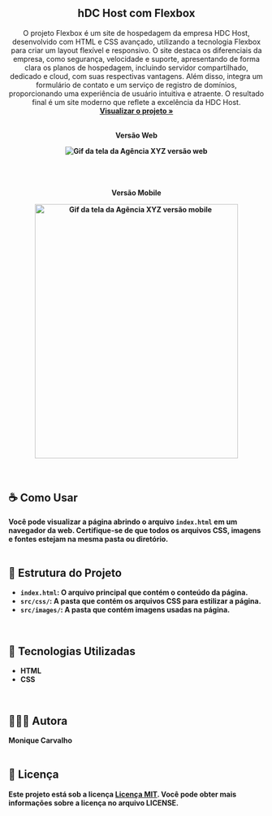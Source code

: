 <div align="center">

  <h2 align="center">hDC Host com Flexbox</h2>

  <p align="center">
O projeto Flexbox é um site de hospedagem da empresa HDC Host, desenvolvido com HTML e CSS avançado, utilizando a tecnologia Flexbox para criar um layout flexível e responsivo. O site destaca os diferenciais da empresa, como segurança, velocidade e suporte, apresentando de forma clara os planos de hospedagem, incluindo servidor compartilhado, dedicado e cloud, com suas respectivas vantagens. Além disso, integra um formulário de contato e um serviço de registro de domínios, proporcionando uma experiência de usuário intuitiva e atraente. O resultado final é um site moderno que reflete a excelência da HDC Host.    <br />
    <a href="https://moniquecarvalho.github.io/hdc-host-com-flexbox"><strong>Visualizar o projeto »</strong></a>
    <br />
    <br />
  </p>
  <p><b>Versão Web</p>
  <img src="./src/images/web.gif" alt="Gif da tela da Agência XYZ versão web">
   <br />
   <br />
   <br />
   <br />
   <p><b>Versão Mobile</p>
  <img src="./src/images/mobile.gif" alt="Gif da tela da Agência XYZ versão mobile" width="400" height="500" >
</div>
<br />
<br />

## ☕ Como Usar
Você pode visualizar a página abrindo o arquivo `index.html` em um navegador da web. Certifique-se de que todos os arquivos CSS, imagens e fontes estejam na mesma pasta ou diretório.
<br />
<br />

## 📂 Estrutura do Projeto

- `index.html`: O arquivo principal que contém o conteúdo da página.
- `src/css/`: A pasta que contém os arquivos CSS para estilizar a página.
- `src/images/`: A pasta que contém imagens usadas na página.
<br />

## 🚀 Tecnologias Utilizadas

* HTML
* CSS
<br />

## 👩🏽‍💻 Autora

Monique Carvalho
<br />
<br />

## 📝 Licença

Este projeto está sob a licença  [Licença MIT](license.md). Você pode obter mais informações sobre a licença no arquivo LICENSE.
<br />
<br />
